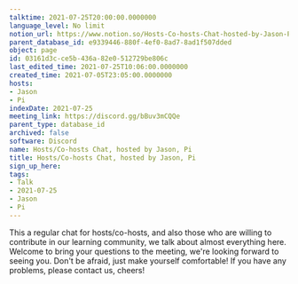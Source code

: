 ```yaml
---
talktime: 2021-07-25T20:00:00.0000000
language_level: No limit
notion_url: https://www.notion.so/Hosts-Co-hosts-Chat-hosted-by-Jason-Pi-03161d3cce5b436a82e0512729be806c
parent_database_id: e9339446-880f-4ef0-8ad7-8ad1f507dded
object: page
id: 03161d3c-ce5b-436a-82e0-512729be806c
last_edited_time: 2021-07-25T10:06:00.0000000
created_time: 2021-07-05T23:05:00.0000000
hosts:
- Jason
- Pi
indexDate: 2021-07-25
meeting_link: https://discord.gg/bBuv3mCQQe
parent_type: database_id
archived: false
software: Discord
name: Hosts/Co-hosts Chat, hosted by Jason, Pi
title: Hosts/Co-hosts Chat, hosted by Jason, Pi
sign_up_here: 
tags:
- Talk
- 2021-07-25
- Jason
- Pi
---
```







This a regular chat for hosts/co-hosts, and also those who are willing to contribute in our learning community, we talk about almost everything here. Welcome to bring your questions to the meeting, we're looking forward to seeing you. Don't be afraid, just make yourself comfortable!
If you have any problems, please contact us, cheers!




